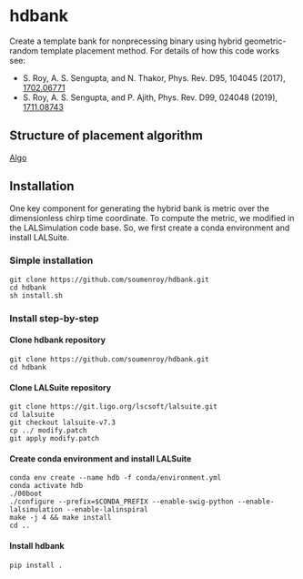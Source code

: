 # hdbank


Create a template bank for nonprecessing binary using hybrid geometric-random template placement method.
For details of how this code works see:
*  S. Roy, A. S. Sengupta, and N. Thakor, Phys. Rev. D95, 104045 (2017), [1702.06771](https://arxiv.org/abs/1702.06771)
*  S. Roy, A. S. Sengupta,  and P. Ajith, Phys. Rev. D99, 024048 (2019), [1711.08743](https://arxiv.org/abs/1711.08743)



## Structure of placement algorithm

[Algo]()


## Installation
One key component for generating the hybrid bank is metric over the dimensionless chirp time coordinate. To compute the metric, we modified in the LALSimulation code base. So, we first create a conda environment and install LALSuite.

### Simple installation
```
git clone https://github.com/soumenroy/hdbank.git
cd hdbank
sh install.sh
```

### Install step-by-step
#### Clone hdbank repository
```
git clone https://github.com/soumenroy/hdbank.git
cd hdbank
```
#### Clone LALSuite repository
```
git clone https://git.ligo.org/lscsoft/lalsuite.git
cd lalsuite
git checkout lalsuite-v7.3
cp ../ modify.patch
git apply modify.patch
```
#### Create conda environment and install LALSuite 
```
conda env create --name hdb -f conda/environment.yml
conda activate hdb
./00boot
./configure --prefix=$CONDA_PREFIX --enable-swig-python --enable-lalsimulation --enable-lalinspiral
make -j 4 && make install
cd ..
```
#### Install hdbank
`pip install .`



